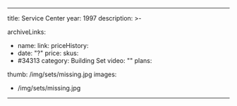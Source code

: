 
---
title: Service Center
year: 1997
description: >-
  
archiveLinks:
  - name: 
    link: 
priceHistory:
  - date: "?"
    price: 
skus:
  - #34313
category: Building Set
video: ""
plans:

thumb: /img/sets/missing.jpg
images:
  -  /img/sets/missing.jpg
---
